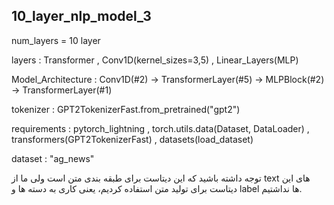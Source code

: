 ## 10_layer_nlp_model_3

num_layers = 10 layer

layers : Transformer , Conv1D(kernel_sizes=3,5) , Linear_Layers(MLP)

Model_Architecture : Conv1D(#2) -> TransformerLayer(#5) -> MLPBlock(#2) -> TransformerLayer(#1)

tokenizer : GPT2TokenizerFast.from_pretrained("gpt2")

requirements : pytorch_lightning , torch.utils.data(Dataset, DataLoader) , transformers(GPT2TokenizerFast) , datasets(load_dataset)

dataset : "ag_news"

توجه داشته باشید که این دیتاست برای طبقه بندی متن است ولی ما از text های این دیتاست برای تولید متن استفاده کردیم، یعنی کاری به دسته ها و label ها نداشتیم.

